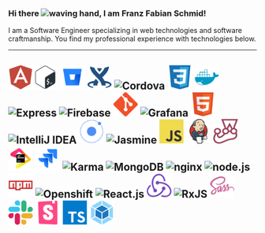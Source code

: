 ### Hi there <img src="https://user-images.githubusercontent.com/11149444/149554325-43a540fe-1e93-4261-8d82-c346ef1392db.png" width="24px" alt="waving hand">, I am Franz Fabian Schmid!

I am a Software Engineer specializing in web technologies and software craftmanship. You find my professional experience with technologies below.

---
<img src="https://github.com/devicons/devicon/blob/master/icons/angularjs/angularjs-plain.svg" alt="Angular" width="50" height="50"><img src="https://github.com/devicons/devicon/blob/master/icons/bash/bash-plain.svg" alt="Bash" width="50" height="50">
<img src="https://github.com/devicons/devicon/blob/master/icons/bitbucket/bitbucket-original.svg" alt="Bitbucket" width="50" height="50">
<img src="https://github.com/devicons/devicon/blob/master/icons/confluence/confluence-original.svg" alt="Confluence" width="50" height="50">
<img src="https://cdn.worldvectorlogo.com/logos/cordova.svg" alt="Cordova" width="50" height="50">
<img src="https://github.com/devicons/devicon/blob/master/icons/css3/css3-original.svg" alt="CSS3" width="50" height="50">
<img src="https://github.com/devicons/devicon/blob/master/icons/docker/docker-plain.svg" alt="Docker" width="50" height="50">
<img src="https://cdn.worldvectorlogo.com/logos/express-109.svg" alt="Express" width="50" height="50">
<img src="https://cdn.worldvectorlogo.com/logos/firebase-1.svg" alt="Firebase" width="50" height="50">
<img src="https://github.com/devicons/devicon/blob/master/icons/git/git-plain.svg" alt="Git" width="50" height="50">
<img src="https://cdn.worldvectorlogo.com/logos/grafana.svg" alt="Grafana" width="50" height="50">
<img src="https://github.com/devicons/devicon/blob/master/icons/html5/html5-original.svg" alt="HTML5" width="50" height="50">
<img src="https://cdn.worldvectorlogo.com/logos/intellij-idea-1.svg" alt="IntelliJ IDEA" width="50" height="50">
<img src="https://github.com/devicons/devicon/blob/master/icons/ionic/ionic-original.svg" alt="Ionic" width="50" height="50">
<img src="https://cdn.worldvectorlogo.com/logos/jasmine-2.svg" alt="Jasmine" width="50" height="50">
<img src="https://github.com/devicons/devicon/blob/master/icons/javascript/javascript-original.svg" alt="JavaScript" width="50" height="50">
<img src="https://github.com/devicons/devicon/blob/master/icons/jenkins/jenkins-original.svg" alt="Jenkins" width="50" height="50">
<img src="https://github.com/devicons/devicon/blob/master/icons/jest/jest-plain.svg" alt="Jest" width="50" height="50">
<img src="https://github.com/devicons/devicon/blob/master/icons/jetbrains/jetbrains-original.svg" alt="JetBrains" width="50" height="50">
<img src="https://github.com/devicons/devicon/blob/master/icons/jira/jira-original.svg" alt="Jira" width="50" height="50">
<img src="https://cdn.worldvectorlogo.com/logos/karma.svg" alt="Karma" width="50" height="50">
<img src="https://cdn.worldvectorlogo.com/logos/mongodb-icon-1.svg" alt="MongoDB" width="50" height="50">
<img src="https://cdn.worldvectorlogo.com/logos/nginx-1.svg" alt="nginx" width="50" height="50">
<img src="https://cdn.worldvectorlogo.com/logos/nodejs-1.svg" alt="node.js" width="50" height="50">
<img src="https://github.com/devicons/devicon/blob/master/icons/npm/npm-original-wordmark.svg" alt="npm" width="50" height="50">
<img src="https://cdn.worldvectorlogo.com/logos/openshift.svg" alt="Openshift" width="50" height="50">
<img src="https://cdn.worldvectorlogo.com/logos/react-2.svg" alt="React.js" width="50" height="50">
<img src="https://github.com/devicons/devicon/blob/master/icons/redux/redux-original.svg" alt="Redux" width="50" height="50">
<img src="https://cdn.worldvectorlogo.com/logos/rxjs-1.svg" alt="RxJS" width="50" height="50">
<img src="https://github.com/devicons/devicon/blob/master/icons/sass/sass-original.svg" alt="Sass" width="50" height="50">
<img src="https://github.com/devicons/devicon/blob/master/icons/slack/slack-original.svg" alt="Slack" width="50" height="50">
<img src="https://github.com/devicons/devicon/blob/master/icons/storybook/storybook-original.svg" alt="Storybook" width="50" height="50">
<img src="https://github.com/devicons/devicon/blob/master/icons/typescript/typescript-original.svg" alt="TypeScript" width="50" height="50">
<img src="https://github.com/devicons/devicon/blob/master/icons/webpack/webpack-original.svg" alt="Webpack" width="50" height="50">
---

<!--
**Nexi89/Nexi89** is a ✨ _special_ ✨ repository because its `README.md` (this file) appears on your GitHub profile.

Here are some ideas to get you started:

- 🔭 I’m currently working on ...
- 🌱 I’m currently learning ...
- 👯 I’m looking to collaborate on ...
- 🤔 I’m looking for help with ...
- 💬 Ask me about ...
- 📫 How to reach me: ...
- 😄 Pronouns: ...
- ⚡ Fun fact: ...
-->
